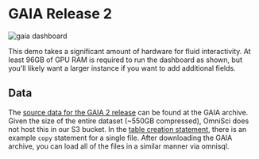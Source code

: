 # GAIA Release 2

![gaia dashboard](https://github.com/omnisci/community_datasets/blob/master/gaia/dashboard_img/gaia.png)

This demo takes a significant amount of hardware for fluid interactivity. At least 96GB of GPU RAM is required to run the dashboard as shown, but you'll likely want a larger instance if you want to add additional fields.

## Data

The [source data for the GAIA 2 release](http://cdn.gea.esac.esa.int/Gaia/gdr2/gaia_source/csv/) can be found at the GAIA archive. Given the size of the entire dataset (~550GB compressed), OmniSci does not host this in our S3 bucket. In the [table creation statement](https://github.com/omnisci/community_datasets/blob/master/gaia/omnisci_ddl/gaia.sql), there is an example `copy` statement for a single file. After downloading the GAIA archive, you can load all of the files in a similar manner via omnisql.
